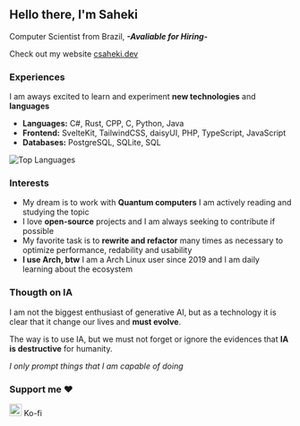 ## Hello there, I'm Saheki
Computer Scientist from Brazil, ***-Avaliable for Hiring-***

Check out my website [csaheki.dev](https://csaheki.dev)

### Experiences
I am aways excited to learn and experiment **new technologies** and **languages**

- **Languages:** C#, Rust, CPP, C, Python, Java
- **Frontend:** SvelteKit, TailwindCSS, daisyUI, PHP, TypeScript, JavaScript
- **Databases:** PostgreSQL, SQLite, SQL

![Top Languages](https://github-readme-stats.vercel.app/api/top-langs/?username=CondeSaheki&layout=compact)

### Interests

- My dream is to work with **Quantum computers** I am actively reading and studying the topic
- I love **open-source** projects and I am always seeking to contribute if possible
- My favorite task is to **rewrite and refactor** many times as necessary to optimize performance, redability and usability
- **I use Arch, btw** I am a Arch Linux user since 2019 and I am daily learning about the ecosystem

### Thougth on IA
I am not the biggest enthusiast of generative AI, but as a technology it is clear that it change our lives and **must evolve**.

The way is to use IA, but we must not forget or ignore the evidences that **IA is destructive** for humanity.

*I only prompt things that I am capable of doing*

### Support me ❤
<a href="https://ko-fi.com/sahekidev"><img src="https://storage.ko-fi.com/cdn/logomarkLogo.png" width="22"></a> Ko-fi
